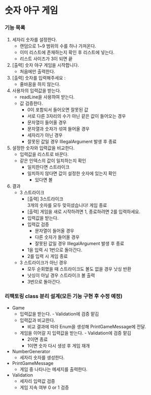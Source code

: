 # 숫자 야구 게임

### 기능 목록

1. 세자리 숫자를 설정한다.
    - 랜덤으로 1~9 범위의 수를 하나 가져온다.
    - 이미 리스트에 존재하는지 확인 후 리스트에 넣는다.
    - 리스트 사이즈가 3이 되면 끝
2. [출력] 숫자 야구 게임을 시작합니다.
    - 처음에만 출력한다.
3. [출력] 숫자를 입력해주세요 :
    - 줄바꿈을 하지 않는다.
4. 사용자의 입력값을 받는다.
    - readLine을 사용하여 받는다.
    - 값 검증한다.
        - 0이 포함되서 들어오면 잘못된 값
        - 서로 다른 3자리의 수가 아닌 같은 값이 들어오는 경우
        - 문자열이 들어올 경우
        - 문자열과 숫자가 섞여 들어올 경우
        - 세자리가 아닌 경우
        - 잘못된 값일 경우 IllegalArgument 발생 후 종료
5. 설정한 숫자와 입력값을 비교한다.
    - 입력값을 리스트로 바꾼다.
    - 같은 인덱스의 값이 일치하는지 확인
        - 일치한다면 스트라이크
        - 일치하지 않다면 값이 설정한 숫자에 있는지 확인
            - 있다면 볼
6. 결과
    - 3 스트라이크
        - [출력] 3스트라이크 <br/> 3개의 숫자를 모두 맞히셨습니다! 게임 종료
        - [출력] 게임을 새로 시작하려면 1, 종료하려면 2를 입력하세요.
        - 입력값을 받는다.
        - 입력값 검증
            - 문자열이 들어올 경우
            - 다른 숫자가 들어올 경우
            - 잘못된 값일 경우 IllegalArgument 발생 후 종료
        - 1을 입력 시 1번으로 돌아간다.
        - 2를 입력 시 게임 종료
    - 3 스트라이크가 아닌 경우
        - 모두 순회했을 때 스트라이크도 볼도 없을 경우 낫싱 반환
        - 낫싱이 아닐 경우 스트라이크 볼 출력
        - 3번으로 돌아간다.

### 리팩토링 class 분리 설계(모든 기능 구현 후 수정 예정)

- Game
    - 입력값을 받는다. - Validation에 검증 맡김
    - 입력값과 비교한다.
        - 비교 결과에 따라 Enum을 생성해 PrintGameMessage에 전달.
    - 게임을 이어갈 지 입력값을 받는다. - Validation에 검증 맡김
        - 2이면 종료
        - 1이면 숫자 다시 생성 후 게임 재개
- NumberGenerator
    - 세자리 숫자를 생성한다.
- PrintGameMessage
    - 게임 중 나타나는 메세지를 출력한다.
- Validation
    - 세자리 입력값 검증
    - 게임 지속 여부 0 or 1 검증